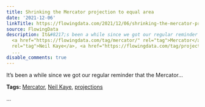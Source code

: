 ```yaml
---
title: Shrinking the Mercator projection to equal area
date: '2021-12-06'
linkTitle: https://flowingdata.com/2021/12/06/shrinking-the-mercator-projection-to-equal-area/
source: FlowingData
description: It&#8217;s been a while since we got our regular reminder that the Mercator&#8230;<p><strong>Tags:</strong>
  <a href="https://flowingdata.com/tag/mercator/" rel="tag">Mercator</a>, <a href="https://flowingdata.com/tag/neil-kaye/"
  rel="tag">Neil Kaye</a>, <a href="https://flowingdata.com/tag/projections/" rel="tag">projections</a></p>
  ...
disable_comments: true
---
```

It&#8217;s been a while since we got our regular reminder that the Mercator&#8230;<p><strong>Tags:</strong> <a href="https://flowingdata.com/tag/mercator/" rel="tag">Mercator</a>, <a href="https://flowingdata.com/tag/neil-kaye/" rel="tag">Neil Kaye</a>, <a href="https://flowingdata.com/tag/projections/" rel="tag">projections</a></p> ...